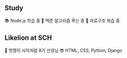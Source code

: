 ## Study
📚 Node.js 학습 중
📖 백준 알고리즘 푸는 중
📙 자료구조 복습 중

## Likelion at SCH
🦁 멋쟁이 사자처럼 8기 선생님 
😎 HTML, CSS, Python, Django
